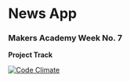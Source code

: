 # News App
### Makers Academy Week No. 7
**Project Track**

[![Code Climate](https://codeclimate.com/github/KatHicks/news-app-project/badges/gpa.svg)](https://codeclimate.com/github/KatHicks/news-app-project)
